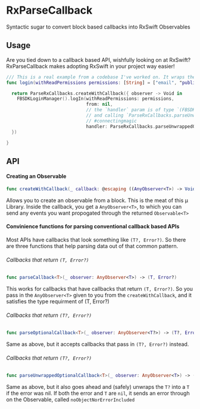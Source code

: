 # RxParseCallback
Syntactic sugar to convert block based callbacks into RxSwift Observables


## Usage 

Are you tied down to a callback based API, wishfully looking on at RxSwift?
RxParseCallback makes adopting RxSwift in your project way easier!

```swift
/// This is a real example from a codebase I've worked on. It wraps the Facebook SDK's login function
func login(withReadPermissions permissions: [String] = ["email", "public_profile", "user_friends"]) -> Observable<FBSDKLoginManagerLoginResult> {

  return ParseRxCallbacks.createWithCallback({ observer -> Void in
    FBSDKLoginManager().logIn(withReadPermissions: permissions, 
                              from: nil,
                              // the `handler` param is of type `(FBSDKLoginManagerLoginResult?, Error?) -> Swift.Void`, 
                              // and calling `ParseRxCallbacks.parseUnwrappedOptionalCallback(observer)` returns `(T?, Error?) -> Swift.Void`
                              // #connectingmagic
                              handler: ParseRxCallbacks.parseUnwrappedOptionalCallback(observer))
  })

}
```

## API

#### Creating an Observable
```swift
func createWithCallback(_ callback: @escaping ((AnyObserver<T>) -> Void)) -> Observable<T>
```
Allows you to create an observable from a block. This is the meat of this µ Library. Inside the callback, you get a `AnyObserver<T>`, to which you can send any events you want propogated through the returned `Observable<T>`

#### Convinience functions for parsing conventional callback based APIs
Most APIs have callbacks that look something like `(T?, Error?)`. So there are three functions that help parsing data out of that common pattern.


###### Callbacks that return `(T, Error?)`
```swift 
func parseCallback<T>(_ observer: AnyObserver<T>) -> (T, Error?)
```
This works for callbacks that have callbacks that return `(T, Error?)`. So you pass in the `AnyObserver<T>` given to you from the `createWithCallback`, and it satisfies the type requirment of (T, Error?)


###### Callbacks that return `(T?, Error?)`
```swift 
func parseOptionalCallback<T>(_ observer: AnyObserver<T?>) -> (T?, Error?)
```
Same as above, but it accepts callbacks that pass in `(T?, Error?)` instead.

###### Callbacks that return `(T?, Error?)`
```swift 
func parseUnwrappedOptionalCallback<T>(_ observer: AnyObserver<T>) -> (T?, Error?)
```
Same as above, but it also goes ahead and (safely) unwraps the `T?` into a `T` if the error was nil. 
If both the error and `T` are `nil`, it sends an error through on the Observable, called `noObjectNorErrorIncluded`
